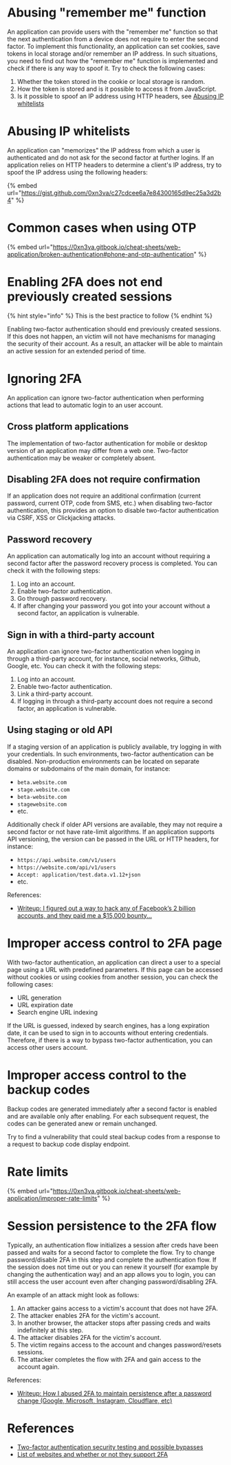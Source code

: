 # Abusing "remember me" function

An application can provide users with the "remember me" function so that the next authentication from a device does not require to enter the second factor. To implement this functionality, an application can set cookies, save tokens in local storage and/or remember an IP address. In such situations, you need to find out how the "remember me" function is implemented and check if there is any way to spoof it. Try to check the following cases:

1. Whether the token stored in the cookie or local storage is random.
2. How the token is stored and is it possible to access it from JavaScript.
3. Is it possible to spoof an IP address using HTTP headers, see [Abusing IP whitelists](#abusing-ip-whitelists)

# Abusing IP whitelists

An application can "memorizes" the IP address from which a user is authenticated and do not ask for the second factor at further logins. If an application relies on HTTP headers to determine a client's IP address, try to spoof the IP address using the following headers:

{% embed url="https://gist.github.com/0xn3va/c27cdcee6a7e84300165d9ec25a3d2b4" %}

# Common cases when using OTP

{% embed url="https://0xn3va.gitbook.io/cheat-sheets/web-application/broken-authentication#phone-and-otp-authentication" %}

# Enabling 2FA does not end previously created sessions

{% hint style="info" %}
This is the best practice to follow
{% endhint %}

Enabling two-factor authentication should end previously created sessions. If this does not happen, an victim will not have mechanisms for managing the security of their account. As a result, an attacker will be able to maintain an active session for an extended period of time.

# Ignoring 2FA

An application can ignore two-factor authentication when performing actions that lead to automatic login to an user account.

## Cross platform applications

The implementation of two-factor authentication for mobile or desktop version of an application may differ from a web one. Two-factor authentication may be weaker or completely absent.

## Disabling 2FA does not require confirmation

If an application does not require an additional confirmation (current password, current OTP, code from SMS, etc.) when disabling two-factor authentication, this provides an option to disable two-factor authentication via CSRF, XSS or Clickjacking attacks.

## Password recovery

An application can automatically log into an account without requiring a second factor after the password recovery process is completed. You can check it with the following steps:

1. Log into an account.
2. Enable two-factor authentication.
3. Go through password recovery.
4. If after changing your password you got into your account without a second factor, an application is vulnerable.

## Sign in with a third-party account

An application can ignore two-factor authentication when logging in through a third-party account, for instance, social networks, Github, Google, etc. You can check it with the following steps:

1. Log into an account.
2. Enable two-factor authentication.
3. Link a third-party account.
4. If logging in through a third-party account does not require a second factor, an application is vulnerable.

## Using staging or old API

If a staging version of an application is publicly available, try logging in with your credentials. In such environments, two-factor authentication can be disabled. Non-production environments can be located on separate domains or subdomains of the main domain, for instance:

- `beta.website.com`
- `stage.website.com`
- `beta-website.com`
- `stagewebsite.com`
- etc.

Additionally check if older API versions are available, they may not require a second factor or not have rate-limit algorithms. If an application supports API versioning, the version can be passed in the URL or HTTP headers, for instance:

- `https://api.website.com/v1/users`
- `https://website.com/api/v1/users`
- `Accept: application/test.data.v1.12+json`
- etc.

References:
- [Writeup: I figured out a way to hack any of Facebook’s 2 billion accounts, and they paid me a $15,000 bounty...](https://www.freecodecamp.org/news/responsible-disclosure-how-i-could-have-hacked-all-facebook-accounts-f47c0252ae4d/)

# Improper access control to 2FA page

With two-factor authentication, an application can direct a user to a special page using a URL with predefined parameters. If this page can be accessed without cookies or using cookies from another session, you can check the following cases:
- URL generation
- URL expiration date
- Search engine URL indexing

If the URL is guessed, indexed by search engines, has a long expiration date, it can be used to sign in to accounts without entering credentials. Therefore, if there is a way to bypass two-factor authentication, you can access other users account.

# Improper access control to the backup codes

Backup codes are generated immediately after a second factor is enabled and are available only after enabling. For each subsequent request, the codes can be generated anew or remain unchanged.

Try to find a vulnerability that could steal backup codes from a response to a request to backup code display endpoint.

# Rate limits

{% embed url="https://0xn3va.gitbook.io/cheat-sheets/web-application/improper-rate-limits" %}

# Session persistence to the 2FA flow

Typically, an authentication flow initializes a session after creds have been passed and waits for a second factor to complete the flow. Try to change password/disable 2FA in this step and complete the authentication flow. If the session does not time out or you can renew it yourself (for example by changing the authentication way) and an app allows you to login, you can still access the user account even after changing password/disabling 2FA.

An example of an attack might look as follows:

1. An attacker gains access to a victim's account that does not have 2FA.
2. The attacker enables 2FA for the victim's account.
3. In another browser, the attacker stops after passing creds and waits indefinitely at this step.
4. The attacker disables 2FA for the victim's account.
5. The victim regains access to the account and changes password/resets sessions.
6. The attacker completes the flow with 2FA and gain access to the account again.

References:
- [Writeup: How I abused 2FA to maintain persistence after a password change (Google, Microsoft, Instagram, Cloudflare, etc)](https://medium.com/@lukeberner/how-i-abused-2fa-to-maintain-persistence-after-a-password-change-google-microsoft-instagram-7e3f455b71a1)

# References

- [Two-factor authentication security testing and possible bypasses](https://medium.com/@iSecMax/two-factor-authentication-security-testing-and-possible-bypasses-f65650412b35)
- [List of websites and whether or not they support 2FA](https://twofactorauth.org/)